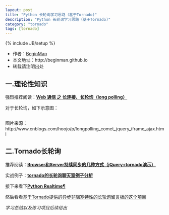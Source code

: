 ```yaml
---
layout: post
title: "Python 长轮询学习思路（基于Tornado)"
description: "Python 长轮询学习思路（基于Tornado)"
category: "tornado"
tags: [tornado]
---
```

{% include JB/setup %}
<ul>
    <li>作者：<a href="http://weibo.com/beginman" target="blank">BeginMan</a></li>
    <li>本文地址：http://beginman.github.io</li>
    <li>转载请注明出处</li>
</ul>
<h2>一.理论性知识</h2>

<p>强烈推荐阅读：<a href="http://www.cnblogs.com/hoojo/p/longpolling_comet_jquery_iframe_ajax.html"><strong>Web 通信 之 长连接、长轮询（long polling）</strong></a></p>

<p>对于长轮询，如下示意图：</p>

<p><img src="http://images.cnitblog.com/blog/151517/201309/26143659-d28ecd11a7d9404d97835352699c066a.png" alt="" /></p>

<p>图片来源：http://www.cnblogs.com/hoojo/p/longpolling_comet_jquery_iframe_ajax.html</p>

<h2>二.Tornado长轮询</h2>

<p>推荐阅读：<a href="http://qinxuye.me/article/ways-to-continual-sync-browser-and-server/"><strong>Browser和Server持续同步的几种方式（jQuery+tornado演示）</strong></a></p>

<p>实战例子：<a href="http://www.cnblogs.com/huazi/archive/2012/11/25/2787290.html"><strong>tornado的长轮询聊天室例子分析</strong></a></p>

<p>接下来看下<a href="http://pyzh.readthedocs.org/en/latest/python-realtime.html"><strong>Python Realtime¶</strong></a></p>

<p>然后看看<a href="https://github.com/tioover/minichat">基于Tornado提供的异步非阻塞特性的长轮询留言板的这个项目</a></p>

<p><em>学习总结以及练习项目后续给出</em></p>
